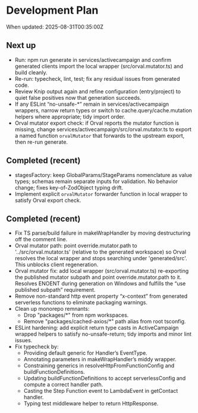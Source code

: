 # Development Plan

When updated: 2025-08-31T00:35:00Z

## Next up

- Run: npm run generate in services/activecampaign and confirm generated
  clients import the local wrapper (src/orval.mutator.ts) and build cleanly.
- Re-run: typecheck, lint, test; fix any residual issues from generated code.
- Review Knip output again and refine configuration (entry/project) to quiet
  false positives now that generation succeeds.
- If any ESLint “no-unsafe-\*” remain in services/activecampaign wrappers,
  narrow return types or switch to cache.query/cache.mutation helpers where
  appropriate; tidy import order.
- Orval mutator export check: if Orval reports the mutator function is missing,
  change services/activecampaign/src/orval.mutator.ts to export a named
  function `orvalMutator` that forwards to the upstream export, then re-run generate.

## Completed (recent)

- stagesFactory: keep GlobalParams/StageParams nomenclature as value types;
  schemas remain separate inputs for validation. No behavior change; fixes
  key-of-ZodObject typing drift.
- Implement explicit `orvalMutator` forwarder function in local wrapper to satisfy Orval export check.

## Completed (recent)

- Fix TS parse/build failure in makeWrapHandler by moving destructuring off the comment line.
- Orval mutator path: point override.mutator.path to '../src/orval.mutator.ts'
  (relative to the generated workspace) so Orval resolves the local wrapper and
  stops searching under 'generated/src'. This unblocks client regeneration.
- Orval mutator fix: add local wrapper (src/orval.mutator.ts) re-exporting the
  published mutator subpath and point override.mutator.path to it. Resolves
  ENOENT during generation on Windows and fulfills the “use published subpath”
  requirement.
- Remove non-standard http event property “x-context” from generated
  serverless functions to eliminate packaging warnings.
- Clean up monorepo remnants:
  - Drop "packages/\*" from npm workspaces.
  - Remove "packages/cached-axios/\*" path alias from root tsconfig.
- ESLint hardening: add explicit return type casts in ActiveCampaign wrapped
  helpers to satisfy no-unsafe-return; tidy imports and minor lint issues.
- Fix typecheck by:
  - Providing default generic for Handler’s EventType.
  - Annotating parameters in makeWrapHandler’s middy wrapper.
  - Constraining generics in resolveHttpFromFunctionConfig and
    buildFunctionDefinitions.
  - Updating buildFunctionDefinitions to accept serverlessConfig and compute
    a correct handler path.
  - Casting the Step Function event to LambdaEvent in getContact handler.
  - Typing test middleware helper to return HttpResponse.

